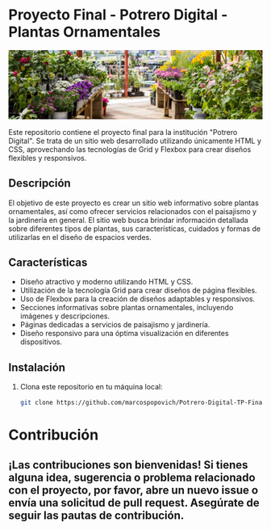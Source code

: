# Proyecto Final - Potrero Digital  -Plantas Ornamentales

![Plantas Ornamentales](img/banner.png)

Este repositorio contiene el proyecto final para la institución "Potrero Digital". Se trata de un sitio web desarrollado utilizando únicamente HTML y CSS, aprovechando las tecnologías de Grid y Flexbox para crear diseños flexibles y responsivos.

## Descripción

El objetivo de este proyecto es crear un sitio web informativo sobre plantas ornamentales, así como ofrecer servicios relacionados con el paisajismo y la jardinería en general. El sitio web busca brindar información detallada sobre diferentes tipos de plantas, sus características, cuidados y formas de utilizarlas en el diseño de espacios verdes.

## Características

- Diseño atractivo y moderno utilizando HTML y CSS.
- Utilización de la tecnología Grid para crear diseños de página flexibles.
- Uso de Flexbox para la creación de diseños adaptables y responsivos.
- Secciones informativas sobre plantas ornamentales, incluyendo imágenes y descripciones.
- Páginas dedicadas a servicios de paisajismo y jardinería.
- Diseño responsivo para una óptima visualización en diferentes dispositivos.

## Instalación

1. Clona este repositorio en tu máquina local:

   ```bash
   git clone https://github.com/marcospopovich/Potrero-Digital-TP-Final.git

  # Contribución
## ¡Las contribuciones son bienvenidas! Si tienes alguna idea, sugerencia o problema relacionado con el proyecto, por favor, abre un nuevo issue o envía una solicitud de pull request. Asegúrate de seguir las pautas de contribución.
